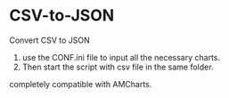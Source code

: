 CSV-to-JSON
===========

Convert CSV to JSON


1. use the CONF.ini file to input all the necessary charts.
2. Then start the script with csv file in the same folder.


completely compatible with AMCharts.
